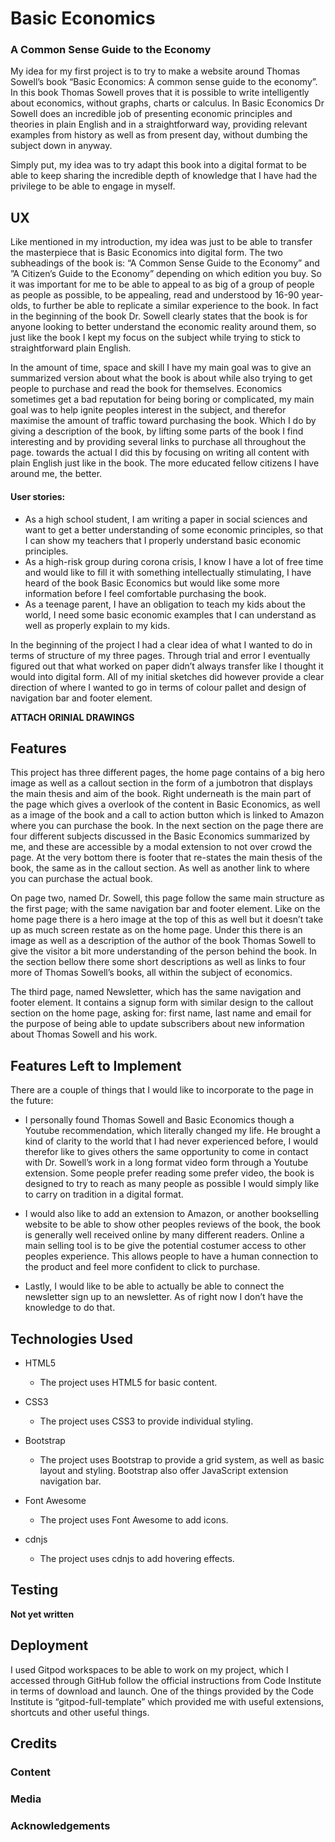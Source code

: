 # Basic Economics #
### A Common Sense Guide to the Economy ###
My idea for my first project is to try to make a website 
around Thomas Sowell’s book “Basic Economics: A common sense guide to the economy”.
 In this book Thomas Sowell proves that it is possible to write intelligently about
  economics, without graphs, charts or calculus. In Basic Economics Dr Sowell does
   an incredible job of presenting economic principles and theories in plain English
    and in a straightforward way, providing relevant examples from history as well
     as from present day, without dumbing the subject down in anyway.

Simply put, my idea was to try adapt this book into a digital format to be able to 
keep sharing the incredible depth of knowledge that I have had the privilege to be 
able to engage in myself. 

## UX ##
Like mentioned in my introduction, my idea was just to be 
able to transfer the masterpiece that is Basic Economics 
into digital form. The two subheadings of the book is:
“A Common Sense Guide to the Economy” and ”A Citizen’s
Guide to the Economy” depending on which edition you buy. 
So it was important for me to be able to appeal to as big 
of a group of people as people as possible, to be appealing,
 read and understood by 16-90 year-olds, to further be 
 able to replicate a similar experience to the book. 
 In fact in the beginning of the book Dr. Sowell clearly 
 states that the book is for anyone looking to better 
 understand the economic reality around them, so just like 
 the book I kept my focus on the subject while trying to 
 stick to straightforward plain English. 

In the amount of time, space and skill I have my main 
goal was to give an summarized version about what the 
book is about while also trying to get people to purchase
and read the book for themselves. Economics sometimes 
get a bad reputation for being boring or complicated, 
my main goal was to help ignite peoples interest in the
subject, and therefor maximise the amount of traffic 
toward purchasing the book. Which I do by giving a 
description of the book, by lifting some parts of the 
book I find interesting and by providing several links
to purchase all throughout the page.  towards the actual
I did this by focusing on writing all content with plain 
English just like in the book. The more educated fellow 
citizens I have around me, the better.

#### User stories: ####
* As a high school student, I am writing a paper in social sciences and want to get a better understanding of some economic principles, so that I can show my teachers that I properly understand basic economic principles.
* As a high-risk group during corona crisis, I know I have a lot of free time and would like to fill it with something intellectually stimulating, I have heard of the book Basic Economics but would like some more information before I feel comfortable purchasing the book. 
* As a teenage parent, I have an obligation to teach my kids about the world, I need some basic economic examples that I can understand as well as properly explain to my kids. 

In the beginning of the project I had a clear idea of what I 
wanted to do in terms of structure of my three pages. Through
trial and error I eventually figured out that what worked on 
paper didn’t always transfer like I thought it would into digital
form. All of my initial sketches did however provide a clear direction
of where I wanted to go in terms of colour pallet and design of 
navigation bar and footer element.

**ATTACH ORINIAL DRAWINGS**

## Features ##

This project has three different pages, the home page contains of
a big hero image as well as a callout section in the form of a 
jumbotron that displays the main thesis and aim of the book. 
Right underneath is the main part of the page which gives a 
overlook of the content in Basic Economics, as well as a image of
the book and a call to action button which is linked to Amazon 
where you can purchase the book. In the next section on the page
there are four different subjects discussed in the Basic Economics 
summarized by me, and these are accessible by a modal extension to 
not over crowd the page. At the very bottom there is footer that 
re-states the main thesis of the book, the same as in the callout section. 
As well as another link to where you can purchase the actual book. 

On page two, named Dr. Sowell, this page follow the same main structure
as the first page; with the same navigation bar and footer element. 
Like on the home page there is a hero image at the top of this as 
well but it doesn’t take up as much screen restate as on the home 
page. Under this there is an image as well as a description of the 
author of the book Thomas Sowell to give the visitor a bit more 
understanding of the person behind the book. In the section bellow
there some short descriptions as well as links to four more of Thomas
Sowell’s books, all within the subject of economics.    

The third page, named Newsletter, which has the same navigation 
and footer element. It contains a signup form with similar design
to the callout section on the home page, asking for: first name,
last name and email for the purpose of being able to update 
subscribers about new information about Thomas Sowell and his work.

## Features Left to Implement ##

There are a couple of things that I would like to incorporate to the page in the future:

* I personally found Thomas Sowell and Basic Economics though a 
Youtube recommendation, which literally changed my life. He brought 
a kind of clarity to the world that I had never experienced before, I would
therefor like to gives others the same opportunity to come in contact with Dr.
Sowell’s work in a long format video form through a Youtube extension. 
Some people prefer reading some prefer video, the book is designed to 
try to reach as many people as possible I would simply like to carry on 
tradition in a digital format.

* I would also like to add an extension to Amazon, or another bookselling 
website to be able to show other peoples reviews of the book, the book 
is generally well received online by many different readers. Online a main 
selling tool is to be give the potential costumer access to other peoples
experience. This allows people to have a human connection to the product
and feel more confident to click to purchase.

* Lastly, I would like to be able to actually be able to connect the 
newsletter sign up to an newsletter. As of right now I don’t have the knowledge
to do that.  

## Technologies Used ##

* HTML5
     * The project uses HTML5 for basic content.

* CSS3
     * The project uses CSS3 to provide individual styling.

* Bootstrap
     * The project uses Bootstrap to provide a grid system, as well as basic layout and styling. Bootstrap also offer JavaScript extension navigation bar.

* Font Awesome
     * The project uses Font Awesome to add icons.

* cdnjs
     * The project uses cdnjs to add hovering effects.


## Testing ##

**Not yet written**

## Deployment ##

I used Gitpod workspaces to be able to work on my project, 
which I accessed through GitHub follow the official instructions
from Code Institute in terms of download and launch. One of the things 
provided by the Code Institute is “gitpod-full-template” which provided
me with useful extensions, shortcuts and other useful things.

## Credits ##

### Content ###

### Media ####

### Acknowledgements ###
